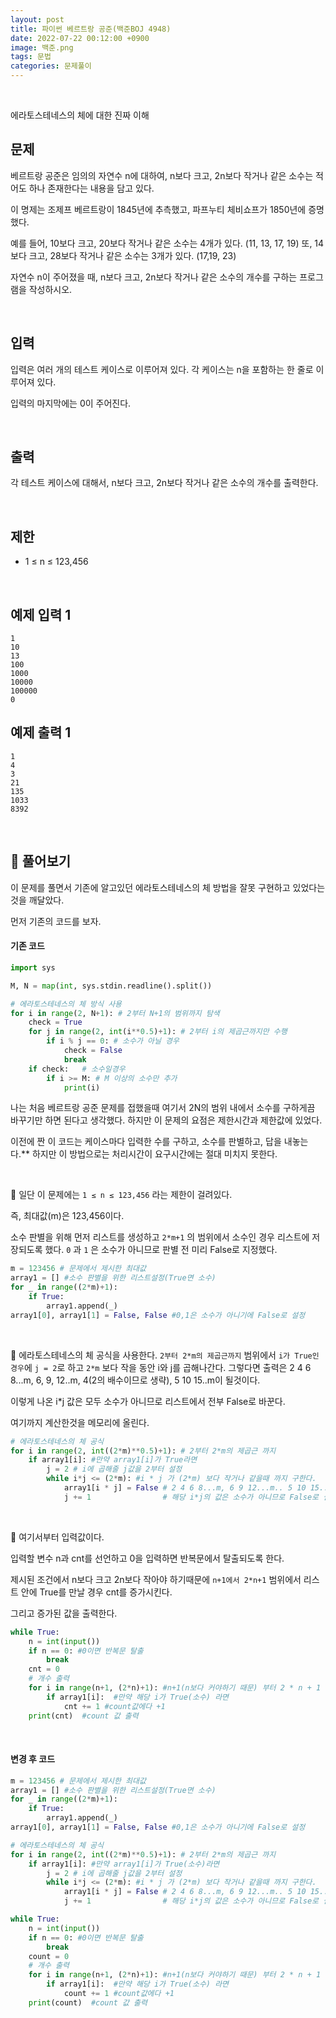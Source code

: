 ```yaml
---
layout: post
title: 파이썬 베르트랑 공준(백준BOJ 4948)
date: 2022-07-22 00:12:00 +0900
image: 백준.png
tags: 문법
categories: 문제풀이
---
```


<br>

에라토스테네스의 체에 대한 진짜 이해

## 문제

베르트랑 공준은 임의의 자연수 n에 대하여, n보다 크고, 2n보다 작거나 같은 소수는 적어도 하나 존재한다는 내용을 담고 있다.

이 명제는 조제프 베르트랑이 1845년에 추측했고, 파프누티 체비쇼프가 1850년에 증명했다.

예를 들어, 10보다 크고, 20보다 작거나 같은 소수는 4개가 있다. (11, 13, 17, 19) 또, 14보다 크고, 28보다 작거나 같은 소수는 3개가 있다. (17,19, 23)

자연수 n이 주어졌을 때, n보다 크고, 2n보다 작거나 같은 소수의 개수를 구하는 프로그램을 작성하시오. 

<br>

## 입력

입력은 여러 개의 테스트 케이스로 이루어져 있다. 각 케이스는 n을 포함하는 한 줄로 이루어져 있다.

입력의 마지막에는 0이 주어진다.

<br>

## 출력

각 테스트 케이스에 대해서, n보다 크고, 2n보다 작거나 같은 소수의 개수를 출력한다.

<br>

## 제한

- 1 ≤ n ≤ 123,456

<br>

## 예제 입력 1

```
1
10
13
100
1000
10000
100000
0
```

## 예제 출력 1

```
1
4
3
21
135
1033
8392
```

<br>

## 📝 풀어보기

이 문제를 풀면서 기존에 알고있던 에라토스테네스의 체 방법을 잘못 구현하고 있었다는것을 깨달았다.

먼저 기존의 코드를 보자.

#### 기존 코드

``` python
import sys

M, N = map(int, sys.stdin.readline().split())

# 에라토스테네스의 체 방식 사용
for i in range(2, N+1): # 2부터 N+1의 범위까지 탐색
    check = True
    for j in range(2, int(i**0.5)+1): # 2부터 i의 제곱근까지만 수행
        if i % j == 0: # 소수가 아닐 경우
            check = False
            break
    if check:   # 소수일경우
        if i >= M: # M 이상의 소수만 추가
            print(i)
```

나는 처음 베르트랑 공준 문제를 접했을때 여기서 2N의 범위 내에서 소수를 구하게끔 바꾸기만 하면 된다고 생각했다. 하지만 이 문제의 요점은 제한시간과 제한값에 있었다.

이전에 짠 이 코드는 케이스마다 입력한 수를 구하고, 소수를 판별하고, 답을 내놓는다.** 하지만 이 방법으로는 처리시간이 요구시간에는 절대 미치지 못한다.

<br>

📌 일단 이 문제에는 `1 ≤ n ≤ 123,456` 라는 제한이 걸려있다.

즉, 최대값(m)은 123,456이다.

소수 판별을 위해 먼저 리스트를 생성하고 `2*m+1` 의 범위에서 소수인 경우 리스트에 저장되도록 했다. `0` 과 `1` 은 소수가 아니므로 판별 전 미리 False로 지정했다.

``` python
m = 123456 # 문제에서 제시한 최대값
array1 = [] #소수 판별을 위한 리스트설정(True면 소수)
for _ in range((2*m)+1):
    if True:
        array1.append(_)
array1[0], array1[1] = False, False #0,1은 소수가 아니기에 False로 설정
```

<br>

📌 에라토스테네스의 체 공식을 사용한다. `2부터 2*m의 제곱근까지` 범위에서 `i가 True인 경우`에 `j = 2`로 하고 `2*m` 보다 작을 동안 i와 j를 곱해나간다. 그렇다면 출력은 2 4 6 8...m, 6, 9, 12..m, 4(2의 배수이므로 생략), 5 10 15..m이 될것이다.

이렇게 나온 i*j 값은 모두 소수가 아니므로 리스트에서 전부 False로 바꾼다.  

여기까지 계산한것을 메모리에 올린다.

``` python
# 에라토스테네스의 체 공식
for i in range(2, int((2*m)**0.5)+1): # 2부터 2*m의 제곱근 까지
    if array1[i]: #만약 array1[i]가 True라면
        j = 2 # i에 곱해줄 j값을 2부터 설정
        while i*j <= (2*m): #i * j 가 (2*m) 보다 작거나 같을때 까지 구한다.
            array1[i * j] = False # 2 4 6 8...m, 6 9 12...m.. 5 10 15..m 
            j += 1                # 해당 i*j의 값은 소수가 아니므로 False로 설정
```

<br>

📌 여기서부터 입력값이다. 

입력할 변수 n과 cnt를 선언하고 0을 입력하면 반복문에서 탈출되도록 한다.

제시된 조건에서 n보다 크고 2n보다 작아야 하기때문에 `n+1에서 2*n+1` 범위에서 리스트 안에 True를 만날 경우 cnt를 증가시킨다.

그리고 증가된 값을 출력한다.

``` python
while True:
    n = int(input())
    if n == 0: #0이면 반복문 탈출
        break
    cnt = 0
    # 개수 출력
    for i in range(n+1, (2*n)+1): #n+1(n보다 커야하기 때문) 부터 2 * n + 1 까지 설정
        if array1[i]:  #만약 해당 i가 True(소수) 라면
            cnt += 1 #count값에다 +1
    print(cnt)  #count 값 출력
```

<br>

#### 변경 후 코드

``` python
m = 123456 # 문제에서 제시한 최대값
array1 = [] #소수 판별을 위한 리스트설정(True면 소수)
for _ in range((2*m)+1):
    if True:
        array1.append(_)
array1[0], array1[1] = False, False #0,1은 소수가 아니기에 False로 설정

# 에라토스테네스의 체 공식
for i in range(2, int((2*m)**0.5)+1): # 2부터 2*m의 제곱근 까지
    if array1[i]: #만약 array1[i]가 True(소수)라면
        j = 2 # i에 곱해줄 j값을 2부터 설정
        while i*j <= (2*m): #i * j 가 (2*m) 보다 작거나 같을때 까지 구한다.
            array1[i * j] = False # 2 4 6 8...m, 6 9 12...m.. 5 10 15..m 
            j += 1                # 해당 i*j의 값은 소수가 아니므로 False로 설정

while True:
    n = int(input())
    if n == 0: #0이면 반복문 탈출
        break
    count = 0
    # 개수 출력
    for i in range(n+1, (2*n)+1): #n+1(n보다 커야하기 때문) 부터 2 * n + 1 까지 설정
        if array1[i]:  #만약 해당 i가 True(소수) 라면
            count += 1 #count값에다 +1
    print(count)  #count 값 출력
```

